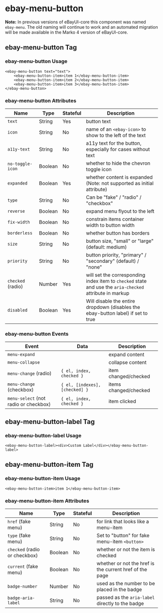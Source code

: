 # ebay-menu-button

**Note:** In previous versions of eBayUI-core this component was named `ebay-menu`. The old naming will continue to work and an automated migration will be made available in the Marko 4 version of eBayUI-core.

## ebay-menu-button Tag

### ebay-menu-button Usage

```marko
<ebay-menu-button text="text">
    <ebay-menu-button-item>item 1</ebay-menu-button-item>
    <ebay-menu-button-item>item 2</ebay-menu-button-item>
    <ebay-menu-button-item>item 3</ebay-menu-button-item>
</ebay-menu-button>
```

### ebay-menu-button Attributes

Name | Type | Stateful | Description
--- | --- | --- | ---
`text` | String | Yes | button text
`icon` | String | No | name of an `<ebay-icon>` to show to the left of the text
`a11y-text` | String | No | a11y text for the button, especially for cases without text
`no-toggle-icon` | Boolean | No | whether to hide the chevron toggle icon
`expanded` | Boolean | Yes | whether content is expanded (Note: not supported as initial attribute)
`type` | String | No | Can be "fake" / "radio" / "checkbox"
`reverse` | Boolean | No | expand menu flyout to the left
`fix-width` | Boolean | No | constrain items container width to button width
`borderless` | Boolean | No | whether button has borders
`size` | String | No | button size, "small" or "large" (default: medium)
`priority` | String | No | button priority, "primary" / "secondary" (default) / "none"
`checked` (radio) | Number | Yes | will set the corresponding index item to `checked` state and use the `aria-checked` attribute in markup
`disabled` | Boolean | Yes | Will disable the entire dropdown (disables the ebay-button label) if set to true

### ebay-menu-button Events

Event | Data | Description
--- | --- | ---
`menu-expand` |  | expand content
`menu-collapse` |  | collapse content
`menu-change` (radio) | `{ el, index, checked }` | item changed/checked
`menu-change` (checkbox) | `{ el, [indexes], [checked] }` | items changed/checked
`menu-select` (not radio or checkbox) | `{ el, index, checked }` | item clicked

## ebay-menu-button-label Tag

### ebay-menu-button-label Usage

```marko
<ebay-menu-button-label><div>Custom Label</div></ebay-menu-button-label>
```

## ebay-menu-button-item Tag

### ebay-menu-button-item Usage

```marko
<ebay-menu-button-item>item 1</ebay-menu-button-item>
```

### ebay-menu-button-item Attributes

Name | Type | Stateful | Description
--- | --- | --- | ---
`href` (fake menu) | String | No | for link that looks like a menu-item
`type` (fake menu) | String | No | Set to "button" for fake menu-item `<button>`
`checked` (radio or checkbox) | Boolean | No | whether or not the item is checked
`current` (fake menu) | Boolean | No | whether or not the href is the current href of the page
`badge-number` | Number | No | used as the number to be placed in the badge
`badge-aria-label` | String | No | passed as the `aria-label` directly to the badge
